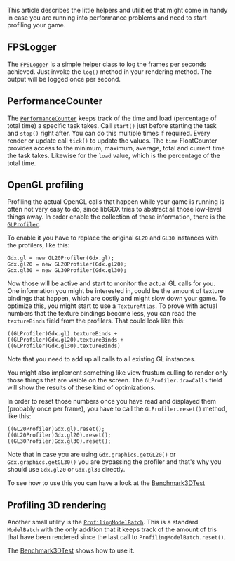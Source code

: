 This article describes the little helpers and utilities that might come in handy in case you are running into performance problems and need to start profiling your game.

FPSLogger
---------
The [`FPSLogger`](http://libgdx.badlogicgames.com/nightlies/docs/api/com/badlogic/gdx/graphics/FPSLogger.html) is a simple helper class to log the frames per seconds achieved. Just invoke the `log()` method in your rendering method. The output will be logged once per second.

PerformanceCounter
------------------
The [`PerformanceCounter`](http://libgdx.badlogicgames.com/nightlies/docs/api/com/badlogic/gdx/utils/PerformanceCounter.html) keeps track of the time and load (percentage of total time) a specific task takes. Call `start()` just before starting the task and `stop()` right after. You can do this multiple times if required. Every render or update call `tick()` to update the values. The `time` FloatCounter provides access to the minimum, maximum, average, total and current time the task takes. Likewise for the `load` value, which is the percentage of the total time.

OpenGL profiling
----------------
Profiling the actual OpenGL calls that happen while your game is running is often not very easy to do, since libGDX tries to abstract all those low-level things away. In order enable the collection of these information, there is the [`GLProfiler`](http://libgdx.badlogicgames.com/nightlies/docs/api/com/badlogic/gdx/graphics/profiling/GLProfiler.html).

To enable it you have to replace the original `GL20` and `GL30` instances with the profilers, like this:

    Gdx.gl = new GL20Profiler(Gdx.gl);
    Gdx.gl20 = new GL20Profiler(Gdx.gl20);
    Gdx.gl30 = new GL30Profiler(Gdx.gl30);

Now those will be active and start to monitor the actual GL calls for you. One information you might be interested in, could be the amount of texture bindings that happen, which are costly and might slow down your game. To optimize this, you might start to use a `TextureAtlas`. To prove with actual numbers that the texture bindings become less, you can read the `textureBinds` field from the profilers. That could look like this:

    ((GLProfiler)Gdx.gl).textureBinds + ((GLProfiler)Gdx.gl20).textureBinds + ((GLProfiler)Gdx.gl30).textureBinds)

Note that you need to add up all calls to all existing GL instances.

You might also implement something like view frustum culling to render only those things that are visible on the screen. The `GLProfiler.drawCalls` field will show the results of these kind of optimizations.

In order to reset those numbers once you have read and displayed them (probably once per frame), you have to call the `GLProfiler.reset()` method, like this:

    ((GL20Profiler)Gdx.gl).reset();
    ((GL20Profiler)Gdx.gl20).reset();
    ((GL30Profiler)Gdx.gl30).reset();

Note that in case you are using `Gdx.graphics.getGL20()` or `Gdx.graphics.getGL30()` you are bypassing the profiler and that's why you should use `Gdx.gl20` or `Gdx.gl30` directly.

To see how to use this you can have a look at the [Benchmark3DTest](https://github.com/libgdx/libgdx/blob/master/tests/gdx-tests/src/com/badlogic/gdx/tests/g3d/Benchmark3DTest.java)

Profiling 3D rendering
----------------------
Another small utility is the [`ProfilingModelBatch`](http://libgdx.badlogicgames.com/nightlies/docs/api/com/badlogic/gdx/graphics/profiling/ProfilingModelBatch.html). This is a standard `ModelBatch` with the only addition that it keeps track of the amount of tris that have been rendered since the last call to `ProfilingModelBatch.reset()`.

The [Benchmark3DTest](https://github.com/libgdx/libgdx/blob/master/tests/gdx-tests/src/com/badlogic/gdx/tests/g3d/Benchmark3DTest.java) shows how to use it.